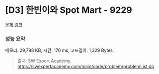 # [D3] 한빈이와 Spot Mart - 9229 

[문제 링크](https://swexpertacademy.com/main/code/problem/problemDetail.do?contestProbId=AW8Wj7cqbY0DFAXN) 

### 성능 요약

메모리: 29,788 KB, 시간: 170 ms, 코드길이: 1,329 Bytes



> 출처: SW Expert Academy, https://swexpertacademy.com/main/code/problem/problemList.do